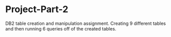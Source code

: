 # Project-Part-2
DB2 table creation and manipulation assignment. Creating 9 different tables and then running 6 queries off of the created tables.
